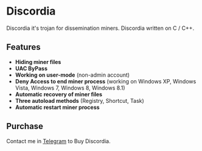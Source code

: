 # Discordia
Discordia it's trojan for dissemination miners. Discordia written on C / C++.

## Features
* **Hiding miner files**
* **UAC ByPass**
* **Working on user-mode** (non-admin account)
* **Deny Access to end miner process** (working on Windows XP, Windows Vista, Windows 7, Windows 8, Windows 8.1)
* **Automatic recovery of miner files**
* **Three autoload methods** (Registry, Shortcut, Task)
* **Automatic restart miner process**

## Purchase
Contact me in [Telegram](http://t.me/foxovsky) to Buy Discordia.